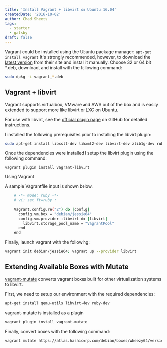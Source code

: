 ```yaml
---
title: 'Install Vagrant + libvirt on Ubuntu 16.04'
createdDate: '2016-10-02'
author: Chad Sheets
tags:
  - starter
  - gatsby
draft: false
---
```


Vagrant could be installed using the Ubuntu package manager: `apt-get install vagrant` It's strongly recommended, however, to download the
[latest version](https://www.vagrantup.com/downloads.html) from their site and install it manually. Choose 32 or 64 bit *.deb, download, and install with the following command:

```bash
sudo dpkg -i vagrant_*.deb  
```

## Vagrant + libvirt

Vagrant supports virtualbox, VMware and AWS out of the box and is easily extended to support more like libvirt or LXC on Ubuntu.

For use with libvirt, see the [official plugin page](https://github.com/vagrant-libvirt/vagrant-libvirt) on GitHub for detailed instructions.

I installed the following prerequisites prior to installing the libvirt plugin:


```bash
sudo apt-get install libxslt-dev libxml2-dev libvirt-dev zlib1g-dev ruby-dev  
```

Once the dependencies were installed I setup the libvirt plugin using the following command:

```bash
vagrant plugin install vagrant-libvirt  
```

Using Vagrant

A sample Vagrantfile input is shown below.

```bash
    # -*- mode: ruby -*-  
    # vi: set ft=ruby :
     
    Vagrant.configure("2") do |config|  
      config.vm.box = "debian/jessie64"
      config.vm.provider :libvirt do |libvirt|
        libvirt.storage_pool_name = "VagrantPool"
      end
    end  
```

Finally, launch vagrant with the following:

```bash
vagrant init debian/jessie64; vagrant up --provider libvirt  
```

## Extending Available Boxes with Mutate

[vagrant-mutate](https://github.com/sciurus/vagrant-mutate) converts vagrant boxes built for other virtualization systems to libvirt.

First, we need to setup our environment with the required dependencies:

```bash
apt-get install qemu-utils libvirt-dev ruby-dev  
```

vagrant-mutate is installed as a plugin.

```bash
vagrant plugin install vagrant-mutate  
```

Finally, convert boxes with the following command:

```bash
vagrant mutate https://atlas.hashicorp.com/debian/boxes/wheezy64/versions/7.11.2/providers/virtualbox.box libvirt  
```
